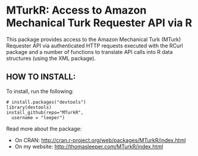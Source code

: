 MTurkR: Access to Amazon Mechanical Turk Requester API via R
========

This package provides access to the Amazon Mechanical Turk (MTurk) Requester API via authenticated HTTP requests executed with the RCurl package and a number of functions to translate API calls into R data structures (using the XML package).

## HOW TO INSTALL:
To install, run the following:

    # install.packages("devtools")
    library(devtools)
    install_github(repo="MTurkR",
      username = "leeper")


Read more about the package:
* On CRAN: http://cran.r-project.org/web/packages/MTurkR/index.html
* On my website: http://thomasleeper.com/MTurkR/index.html
